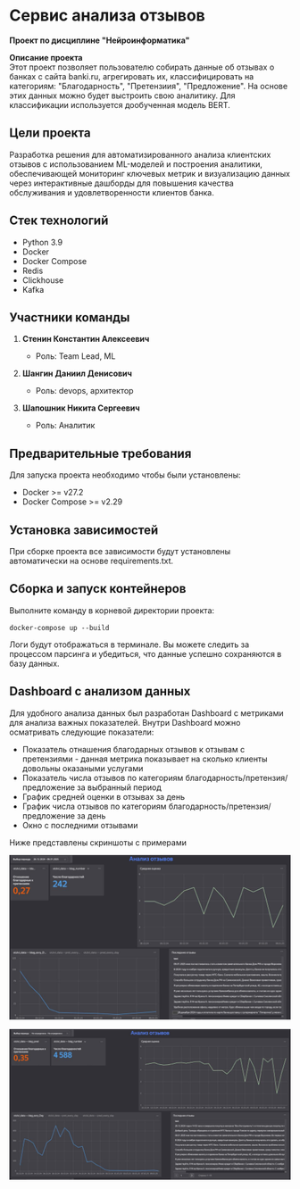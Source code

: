 # Сервис анализа отзывов   
**Проект по дисциплине "Нейроинформатика"** 

**Описание проекта**  
Этот проект позволяет пользователю собирать данные об отзывах о банках с сайта banki.ru, агрегировать их, классифицировать на категориям: "Благодарность", "Претензиия", "Предложение". На основе этих данных можно будет выстроить свою аналитику. Для классификации используется дообученная модель BERT. 

## Цели проекта  
Разработка решения для автоматизированного анализа клиентских отзывов с использованием ML-моделей и построения аналитики, обеспечивающей мониторинг ключевых метрик и визуализацию данных через интерактивные дашборды для повышения качества обслуживания и удовлетворенности клиентов банка.

## Стек технологий  
- Python 3.9
- Docker
- Docker Compose
- Redis
- Clickhouse
- Kafka

## Участники команды  
1. **Стенин Константин Алексеевич**  
   - Роль: Team Lead, ML


2. **Шангин Даниил Денисович**
   - Роль: devops, архитектор

3. **Шапошник Никита Сергеевич** 
   - Роль: Аналитик

## Предварительные требования

Для запуска проекта необходимо чтобы были установлены:

- Docker >= v27.2
- Docker Compose >= v2.29

## Установка зависимостей

При сборке проекта все зависимости будут установлены автоматически на основе   requirements.txt.

## Сборка и запуск контейнеров

Выполните команду в корневой директории проекта:

```
docker-compose up --build
```

Логи будут отображаться в терминале. Вы можете следить за процессом парсинга и убедиться, что данные успешно сохраняются в базу данных.

## Dashboard с анализом данных

Для удобного анализа данных был разработан Dashboard с метриками для анализа важных показателей. Внутри Dashboard можно осматривать следующие показатели:
- Показатель отнашения благодарных отзывов к отзывам с претензиями - данная метрика показывает на сколько клиенты довольны оказаными услугами
- Показатель числа отзывов по категориям благодарность/претензия/предложение за выбранный период
- График средней оценки в отзывах за день
- График числа отзывов по категориям благодарность/претензия/предложение за день
- Окно с последними отзывами

Ниже представлены скриншоты с примерами

![](https://github.com/MrBasten/MLSD_proj/blob/main/image/%20Dashboard%20Screenshot%201.jpg)

![](https://github.com/MrBasten/MLSD_proj/blob/main/image/Dashboard%20Screenshot%202.jpg)
